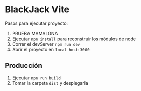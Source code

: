 # BlackJack Vite

Pasos para ejecutar proyecto:

1. PRUEBA MAMALONA
2. Ejecutar ```npm install``` para reconstruir los módulos de node
3. Correr el devServer ```npm run dev```
4. Abrir el proyecto en ```local host:3000``` 

## Producción   

1. Ejecutar ```npm run build```
2. Tomar la carpeta ```dist``` y desplegarla